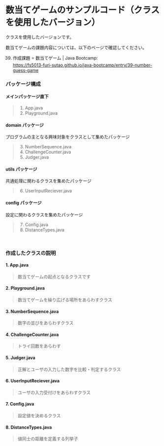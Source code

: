# 数当てゲームのサンプルコード（クラスを使用したバージョン）

クラスを使用したバージョンです。

数当てゲームの課題内容については、以下のページで確認してください。

39. 作成課題 ⭐ 数当てゲーム | Java Bootcamp:  
https://fs5013-furi-sutao.github.io/java-bootcamp/entry/39-number-guess-game

### パッケージ構成

#### メインパッケージ直下

> 1. App.java
> 2. Playground.java

#### domain パッケージ

プログラムの主となる興味対象をクラスとして集めたパッケージ

> 3. NumberSequence.java
> 4. ChallengeCounter.java
> 5. Judger.java

#### utils パッケージ

共通処理に関わるクラスを集めたパッケージ

> 6. UserInputReciever.java

#### config パッケージ

設定に関わるクラスを集めたパッケージ

> 7. Config.java
> 8. DistanceTypes.java

<br />

### 作成したクラスの説明

#### 1. App.java

> 数当てゲームの起点となるクラスです

#### 2. Playground.java

> 数当てゲームを繰り広げる場所をあらわすクラス

#### 3. NumberSequence.java

> 数字の並びをあらわすクラス

#### 4. ChallengeCounter.java

> トライ回数をあらわす

#### 5. Judger.java

> 正解とユーザの入力した数字を比較・判定するクラス

#### 6. UserInputReciever.java

> ユーザの入力受付けをあらわすクラス

#### 7. Config.java

> 設定値を決めるクラス

#### 8. DistanceTypes.java

> 値同士の距離を定義する列挙子

<br />

